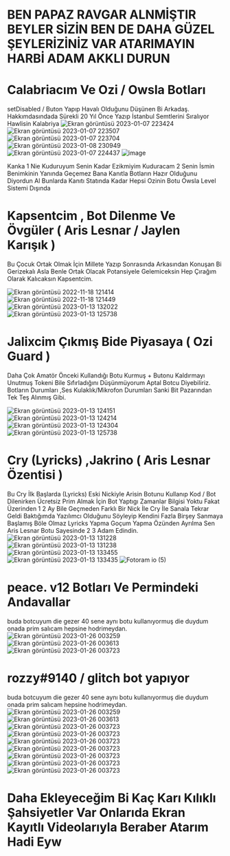 # BEN PAPAZ RAVGAR ALNMİŞTIR BEYLER SİZİN BEN DE DAHA GÜZEL ŞEYLERİZİNİZ VAR ATARIMAYIN HARBİ ADAM AKKLI DURUN

# Calabriacım Ve Ozi / Owsla Botları
setDisabled / Buton Yapıp Havalı Olduğunu Düşünen Bi Arkadaş.
Hakkımdasındada Sürekli 20 Yıl Önce Yazıp İstanbul Semtlerini Sıralıyor Hawlisin Kalabriya
![Ekran görüntüsü 2023-01-07 223424](https://user-images.githubusercontent.com/97904458/212295842-cf8a8887-332c-4612-8321-c371dcdfb0b9.png)
![Ekran görüntüsü 2023-01-07 223507](https://user-images.githubusercontent.com/97904458/212295855-1ceb07e4-6b57-4020-97fa-1665d336902b.png)
![Ekran görüntüsü 2023-01-07 223704](https://user-images.githubusercontent.com/97904458/212295863-092bb0ff-6827-4a74-b22a-b6414e1a6839.png)
![Ekran görüntüsü 2023-01-08 230949](https://user-images.githubusercontent.com/97904458/212295874-905ed89a-2a74-4fc1-8e37-7c13f01f71f5.png)
![Ekran görüntüsü 2023-01-07 224437](https://user-images.githubusercontent.com/97904458/212295878-0c9036df-ff1e-4696-84ac-82a255c7e682.png)
![image](https://user-images.githubusercontent.com/97904458/212389228-9ec4b31d-5049-4cbd-90ae-e59f60a1cb84.png)
 
Kanka 1 Nie Kuduruyum Senin Kadar Ezikmiyim Kuduracam 2 Senin İsmin Benimkinin Yanında Geçemez Bana Kanıtla Botların Hazır Olduğunu Diyordun Al Bunlarda Kanıtı Statında Kadar Hepsi Ozinin Botu Owsla Level Sistemi Dışında


# Kapsentcim , Bot Dilenme Ve Övgüler ( Aris Lesnar / Jaylen Karışık )
Bu Çocuk Ortak Olmak İçin Millete Yazıp Sonrasında Arkasından Konuşan Bi Gerizekalı Asla Benle Ortak Olacak Potansiyele Gelemiceksin Hep Çırağım Olarak Kalıcaksın Kapsentcim.

![Ekran görüntüsü 2022-11-18 121414](https://user-images.githubusercontent.com/97904458/212296678-df36fa9e-6f9c-409c-808b-02f1f6263cb2.png)
![Ekran görüntüsü 2022-11-18 121449](https://user-images.githubusercontent.com/97904458/212296718-d98b6a77-f8ee-4b3e-a05e-ff9dd61842d2.png)
![Ekran görüntüsü 2023-01-13 132022](https://user-images.githubusercontent.com/97904458/212296894-3ca5cd5a-bca3-4640-871c-f302378faec4.png)
![Ekran görüntüsü 2023-01-13 125738](https://user-images.githubusercontent.com/97904458/212297397-4f8edb6f-23a3-4fcc-8022-bdae1de0f7b8.png)

# Jalixcim Çıkmış Bide Piyasaya ( Ozi Guard )
Daha Çok Amatör Önceki Kullandığı Botu Kurmuş + Butonu Kaldırmayı Unutmuş Tokeni Bile Sıfırladığını Düşünmüyorum Aptal Botcu Diyebiliriz.
Botların Durumları ,Ses Kulaklık/Mikrofon Durumları Sanki Bit Pazarından Tek Teş Alınmış Gibi.

![Ekran görüntüsü 2023-01-13 124151](https://user-images.githubusercontent.com/97904458/212297360-a2905e7f-2986-4510-9511-c6f07f2f106b.png)
![Ekran görüntüsü 2023-01-13 124214](https://user-images.githubusercontent.com/97904458/212297373-bc966c0f-688f-4f7e-a704-715b62aea0f7.png)
![Ekran görüntüsü 2023-01-13 124304](https://user-images.githubusercontent.com/97904458/212297380-2dcb5966-0848-458f-be06-3d88b00f7516.png)
![Ekran görüntüsü 2023-01-13 125738](https://user-images.githubusercontent.com/97904458/212297397-4f8edb6f-23a3-4fcc-8022-bdae1de0f7b8.png)

# Cry (Lyricks) ,Jakrino ( Aris Lesnar Özentisi )
Bu Cry İlk Başlarda (Lyricks) Eski Nickiyle Arisin Botunu Kullanıp Kod / Bot Dilenirken Ücretsiz Prim Almak İçin Bot Yaptıgı Zamanlar Bilgisi Yoktu Fakat Üzerinden 1 2 Ay Bile Geçmeden Farklı Bir Nick İle Cry İle Sanala Tekrar Geldi Baktığımda Yazılımcı Olduğunu Söyleyip Kendini Fazla Birşey Sanmaya Başlamış Böle Olmaz Lyricks Yapma Goçum Yapma Özünden Ayrılma Sen Aris Lesnar Botu Sayesinde 2 3 Adam Edindin.
![Ekran görüntüsü 2023-01-13 131228](https://user-images.githubusercontent.com/97904458/212300641-7f4223ae-acd0-45ae-ad81-d6205128bb21.png)
![Ekran görüntüsü 2023-01-13 131238](https://user-images.githubusercontent.com/97904458/212300647-d98e8831-bbe2-4047-9614-45561d6ec55a.png)
![Ekran görüntüsü 2023-01-13 133455](https://user-images.githubusercontent.com/97904458/212300752-9110e105-9025-4ba8-8928-fe59456bda94.png)
![Ekran görüntüsü 2023-01-13 133435](https://user-images.githubusercontent.com/97904458/212300748-f25dc700-b074-4bc8-b8b7-8757b591d4a2.png)
![Fotoram io (5)](https://user-images.githubusercontent.com/97904458/212300768-9de72db0-1f76-4815-82b8-9d500aa7055c.jpg)

# peace. v12 Botları Ve Permindeki Andavallar
buda botcuyum die gezer 40 sene aynı botu kullanıyormuş die duydum onada prim salıcam hepsine hodrimeydan.
![Ekran görüntüsü 2023-01-26 003259](https://user-images.githubusercontent.com/97904458/214697395-d36b97a9-c915-46ca-8a5c-782fb9d5c073.png)
![Ekran görüntüsü 2023-01-26 003613](https://user-images.githubusercontent.com/97904458/214697405-74361b04-7191-4df8-9a73-d677ed27b2b7.png)
![Ekran görüntüsü 2023-01-26 003723](https://user-images.githubusercontent.com/97904458/214697420-d2b81ae5-7d67-4858-8309-f4e367e8beb1.png)


# rozzy#9140 / glitch bot yapıyor
buda botcuyum die gezer 40 sene aynı botu kullanıyormuş die duydum onada prim salıcam hepsine hodrimeydan.
![Ekran görüntüsü 2023-01-26 003259](https://media.discordapp.net/attachments/1069214231532163172/1069316836606365716/image.png?width=428&height=299)
![Ekran görüntüsü 2023-01-26 003613](https://media.discordapp.net/attachments/1069214231532163172/1069316953363198073/image.png?width=346&height=397)
![Ekran görüntüsü 2023-01-26 003723](https://media.discordapp.net/attachments/1069214231532163172/1069317048305459200/image.png?width=283&height=154)
![Ekran görüntüsü 2023-01-26 003723](https://media.discordapp.net/attachments/1069214231532163172/1069318495067721749/image.png?width=468&height=110)
![Ekran görüntüsü 2023-01-26 003723](https://media.discordapp.net/attachments/1069214231532163172/1069318989777477632/image.png?width=967&height=314)
![Ekran görüntüsü 2023-01-26 003723](https://media.discordapp.net/attachments/1069214231532163172/1069319493320454144/image.png?width=555&height=109)
![Ekran görüntüsü 2023-01-26 003723](https://media.discordapp.net/attachments/1069214231532163172/1069317975041134683/image.png?width=432&height=334)
![Ekran görüntüsü 2023-01-26 003723](https://media.discordapp.net/attachments/1069214231532163172/1069317775887179796/image.png?width=437&height=212)
![Ekran görüntüsü 2023-01-26 003723](https://media.discordapp.net/attachments/1069214231532163172/1069318216494620763/image.png?width=489&height=98)



# Daha Ekleyeceğim Bi Kaç Karı Kılıklı Şahsiyetler Var Onlarıda Ekran Kayıtlı Videolarıyla Beraber Atarım Hadi Eyw 
